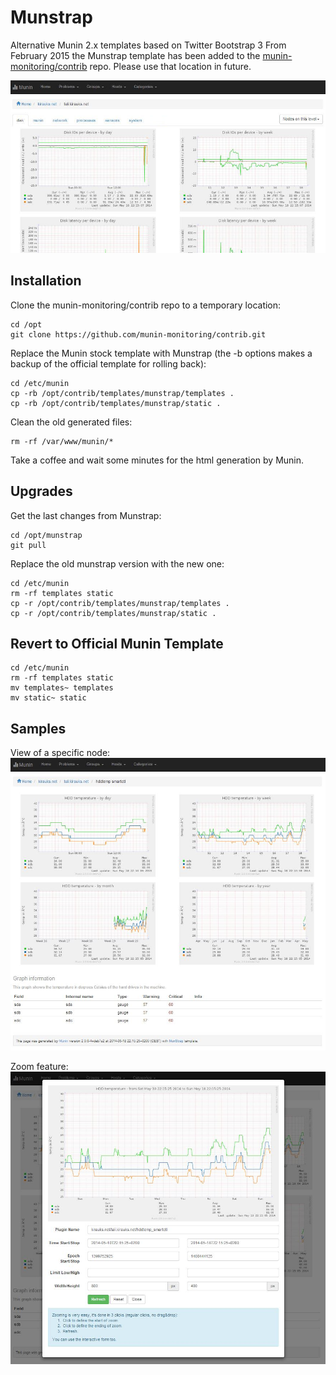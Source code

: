 Munstrap
========

Alternative Munin 2.x templates based on Twitter Bootstrap 3
From February 2015 the Munstrap template has been added to the [munin-monitoring/contrib](https://github.com/munin-monitoring/contrib) repo.
Please use that location in future.

![Sample](sample.jpg)

Installation
------------

Clone the munin-monitoring/contrib repo to a temporary location:

```
cd /opt
git clone https://github.com/munin-monitoring/contrib.git
```

Replace the Munin stock template with Munstrap (the -b options makes a backup of the official template for rolling back):

```
cd /etc/munin
cp -rb /opt/contrib/templates/munstrap/templates .
cp -rb /opt/contrib/templates/munstrap/static .
```

Clean the old generated files:

```
rm -rf /var/www/munin/*
```

Take a coffee and wait some minutes for the html generation by Munin.

Upgrades
--------

Get the last changes from Munstrap:

```
cd /opt/munstrap
git pull
```

Replace the old munstrap version with the new one:

```
cd /etc/munin
rm -rf templates static
cp -r /opt/contrib/templates/munstrap/templates .
cp -r /opt/contrib/templates/munstrap/static .
```

Revert to Official Munin Template
---------------------------------

```
cd /etc/munin
rm -rf templates static
mv templates~ templates
mv static~ static
```

Samples
-------

View of a specific node:
![Node view](sample-node.jpg)

Zoom feature:
![Zoom view](sample-zoom.jpg)
